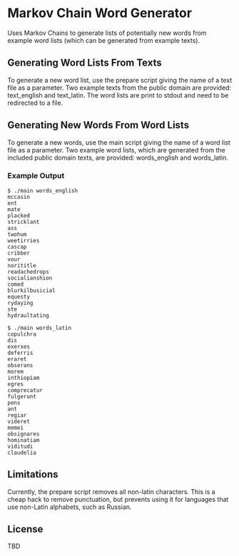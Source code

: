 # Markov Chain Word Generator
Uses Markov Chains to generate lists of potentially new words from example word lists (which can be generated from example texts).

## Generating Word Lists From Texts
To generate a new word list, use the prepare script giving the name of a text file as a parameter. Two example texts from the public domain are provided: text_english and text_latin. The word lists are print to stdout and need to be redirected to a file.

## Generating New Words From Word Lists
To generate a new words, use the main script giving the name of a word list file as a parameter. Two example word lists, which are generated from the included public domain texts, are provided: words_english and words_latin.

### Example Output
```
$ ./main words_english
mccasin
ent
mate
placked
stricklant
ass
twohum
weetirries
cascap
cribber
vour
norititle
readachedrops
socialianshion
comed
blurkilbusicial
equesty
rydaying
ste
hydraultating
```

```
$ ./main words_latin 
copulchra
dis
exerxes
deferris
eraret
obserans
morem
inthiopiam
egres
comprecatur
fulgerunt
pens
ant
regiar
videret
memei
obsignares
hominatiam
viditudi
claudelia
```

## Limitations
Currently, the prepare script removes all non-latin characters. This is a cheap hack to remove punctuation, but prevents using it for languages that use non-Latin alphabets, such as Russian.

## License
TBD
